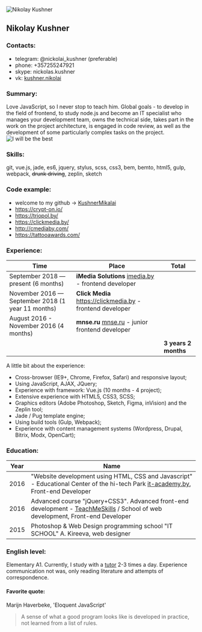 
<img style="max-width: 200px;" src="https://hh.ru/photo/495558669.jpeg?t=1551376892&h=obsoLNCyPsOlQ-Z03hqPDA" alt="Nikolay Kushner">

## Nikolay Kushner

### Contacts:
* telegram: @nickolai_kushner (preferable)
* phone: +357255247921 
* skype: nickolas.kushner
* vk: [kushner.nikolai](https://vk.com/kushner.nikolai)

### Summary:
Love JavaScript, so I never stop to teach him. Global goals - to develop in the field of frontend, to study node.js and become an IT specialist who manages your development team, owns the technical side, takes part in the work on the project architecture, is engaged in code review, as well as the development of some particularly complex tasks on the project.  
![I will be the best](https://media.giphy.com/media/xNrM4cGJ8u3ao/giphy.gif )

### Skills:
git, vue.js, jade, es6, jquery, stylus, scss, css3, bem, bemto, html5, gulp, webpack, ~~drunk driving~~, zeplin, sketch

### Code example:
* welcome to my github -> [KushnerMikalai](https://github.com/KushnerMikalai)
* https://crypt-on.io/
* https://triopol.by/
* https://clickmedia.by/
* http://cmediaby.com/
* https://tattooawards.com/

### Experience:
<table>
    <thead>
        <tr>
            <th>Time</th>
            <th>Place</th>
            <th>Total</th>
        </tr>
    </thead>
    <tbody>
        <tr>
            <td>September 2018 — present (6 months)</td>
            <td><b>iMedia Solutions</b> <a href="https://imedia.by" target="_blank">imedia.by</a> - frontend developer</td>
            <td></td>
        </tr>
        <tr>
            <td>November 2016 — September 2018 (1 year 11 months)</td>
            <td><b>Click Media</b> <a href="clickmedia.by" target="_blank">https://clickmedia.by</a> - frontend developer</td>
            <td></td>
        </tr>
        <tr>
            <td>August 2016 - November 2016 (4 months)</td>
            <td><b>mnse.ru</b> <a href="https://mnse.ru" target="_blank">mnse.ru</a> - junior frontend developer</td>
            <td></td>
        </tr>
        <tr>
            <td></td>
            <td></td>
            <td><b>3 years 2 months</b></td>
        </tr>
    </tbody>
</table>

A little bit about the experience:
- Cross-browser (IE9+, Chrome, Firefox, Safari) and responsive layout;
- Using JavaScript, AJAX, JQuery;
- Experience with framework: Vue.js (10 months - 4 project);
- Extensive experience with HTML5, CSS3, SCSS;
- Graphics editors (Adobe Photoshop, Sketch, Figma, inVision) and the Zeplin tool;
- Jade / Pug template engine;
- Using build tools (Gulp, Webpack);
- Experience with content management systems (Wordpress, Drupal, Bitrix, Modx, OpenCart);

### Education:

<table>
    <thead>
        <tr>
            <th>Year</th>
            <th>Name</th>
        </tr>
    </thead>
    <tbody>
        <tr>
            <td>2016</td>
            <td>"Website development using HTML, CSS and Javascript" - Educational Center of the hi-tech Park <a href="https://it-academy.by" target="_blank">it-academy.by</a>, Front-end Developer</td>
        </tr>
        <tr>
            <td>2016</td>
            <td>Advanced course "jQuery+CSS3". Advanced front-end development - <a href="https://teachmeskills.by/" target="_blank">TeachMeSkills</a> / School of web development, Front-end Developer</td>
        </tr>
        <tr>
            <td>2015</td>
            <td>Photoshop & Web Design programming school "IT SCHOOL" A. Kireeva, web designer</td>
        </tr>
    </tbody>
</table>

### English level:
Elementary A1. Currently, I study with a [tutor](https://vk.com/lingvo__cheslavovna) 2-3 times a day. Experience communication not was, only reading literature and attempts of correspondence.

#### Favorite quote:
Marijn Haverbeke, 'Eloquent JavaScript'
> A sense of what a good program looks like is developed in practice, not learned from a list of rules.
